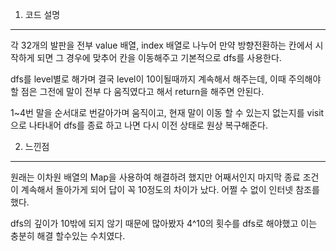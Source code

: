 1. 코드 설명
<hr>
각 32개의 발판을 전부 value 배열, index 배열로 나누어 만약 방향전환하는 칸에서 시작하게 되면 그 경우에 맞추어 칸을 이동해주고 기본적으로 dfs를 사용한다.

dfs를 level별로 해가며 결국 level이 10이될때까지 계속해서 해주는데, 이때 주의해야할 점은 그전에 말이 전부 다 움직였다고 해서 return을 해주면 안된다.

1~4번 말을 순서대로 번갈아가며 움직이고, 현재 말이 이동 할 수 있는지 없는지를 visit으로 나타내어 dfs를 종료 하고 나면 다시 이전 상태로 원상 복구해준다.

2. 느낀점
<hr>
원래는 이차원 배열의 Map을 사용하여 해결하려 했지만 어째서인지 마지막 종료 조건이 계속해서 돌아가게 되어 답이 꼭 10정도의 차이가 났다. 어쩔 수 없이 인터넷 참조를 했다.

dfs의 깊이가 10밖에 되지 않기 때문에 많아봤자 4^10의 횟수를 dfs로 해야했고 이는 충분히 해결 할수있는 수치였다.
